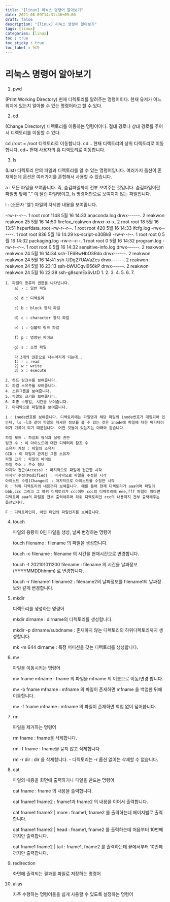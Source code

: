 ```yaml
---
title: "[linux] 리눅스 명령어 알아보기"
date: 2021-06-09T14:31:46+09:00
draft: false
description: "[linux] 리눅스 명령어 알아보기"
tags: [linux]
categories: [linux]
toc : true
toc_sticky : true
toc_label : 목차
---
```


# 리눅스 명령어 알아보기

1. pwd 

(Print Working Directory)
현재 디렉토리를 알려주는 명령어이다. 
현재 유저가 어느 위치에 있는지 알아볼 수 있는 명령어라고 할 수 있다.

2. cd

(Change Directory)
디렉토리를 이동하는 명령어이다.
절대 경로나 상대 경로를 주어서 디렉토리를 이동할 수 있다.

cd /root = /root 디렉토리로 이동합니다.
cd .. 현재 디렉토리의 상위 디렉토리로 이동합니다.
cd~ 현재 사용자의 홈 디렉토리로 이동합니다.

3. ls

(List)
디렉토리 안의 파일과 디렉토리를 알 수 있는 명령어입니다. 여러가지 옵션이 존재하는데 옵션은 여러가지를 혼합해서 사용할 수 있습니다.

a : 모든 파일을 보여줍니다. 즉, 숨김파일까지 전부 보여주는 것입니다. 숨김파일이란 파일명 앞에 "." 이 달린 파일명이고, ls 명령어만으로 보여지지 않는 파일입니다.

l : (소문자 '엘') 파일의 자세한 내용을 보여줍니다.

-rw-r--r--. 1 root    root    1148  5월 16 14:33 anaconda.log
drwx------. 2 reakwon reakwon   25  5월 16 14:50 firefox_reakwon
drwxr-xr-x. 2 root    root      18  5월 16 13:51 hsperfdata_root
-rw-r--r--. 1 root    root     420  5월 16 14:33 ifcfg.log
-rwx------. 1 root    root     836  5월 16 14:29 ks-script-o30BkB
-rw-r--r--. 1 root    root       0  5월 16 14:32 packaging.log
-rw-r--r--. 1 root    root       0  5월 16 14:32 program.log
-rw-r--r--. 1 root    root       0  5월 16 14:32 sensitive-info.log
drwx------. 2 reakwon reakwon   24  5월 16 14:34 ssh-TF6BwHbO3Rdo
drwx------. 2 reakwon reakwon   24  5월 16 14:41 ssh-UDg27UAVaZcs
drwx------. 2 reakwon reakwon   24  5월 16 23:13 ssh-bWUCqvi956kP
drwx------. 2 reakwon reakwon   24  5월 16 22:38 ssh-g8sqmExSvLtD
      1.    2.   3.       4.     5.       6.              7.


	1. 파일의 종류와 권한을 나타냅니다.
		a) - : 일반 파일

	    b) d : 디렉토리

	    c) b : block 장치 파일

	    d) c : character 장치 파일

	    e) l : 심볼릭 링크 파일

	    f) p : 명명된 파이프

	    g) s : 소켓 파일

		각 3개의 권한으로 나누어지게 되는데..
		1) r : read
		2) w : write
		3) x : execute

	2. 하드 링크수를 보여줍니다.
	3. 파일 소유주를 보여줍니다.
	4. 소유그룹을 보여줍니다.
	5. 파일의 크기를 보여줍니다.
	6. 최종 수정일, 시간을 보여줍니다.
	7. 마지막으로 파일명을 보여줍니다.

	i : inode번호를 보여줍니다. 디렉토리에는 파일명과 해당 파일의 inode번호가 매핑되어 있는데, ls -l과 같이 파일의 자세한 정보를 볼 수 있는 것은 inode에 파일에 대한 메타데이터가 기록이 되기 때문입니다. 어떤 것들이 있는지는 아래와 같습니다.

	파일 모드 : 파일의 형식과 실행 권한
	링크 수 : 이 아이노드에 대한 디렉터리 참조 수
	소유자 계정 : 파일의 소유자
	GID : 이 파일과 관계된 그룹 소유자
	파일 크기 : 파일의 바이트
	파일 주소 : 주소 정보
	마지막 접근(Access) : 마지막으로 파일에 접근한 시각
	마지막 수정(Modified) : 마지막으로 파일을 수정한 시각
	아이노드 수정(Changed) : 마지막으로 아이노드를 수정한 시각
	R : 하위 디렉토리의 내용까지 보여줍니다. 예를 들어 현재 디렉토리가 aaa이며 파일이 bbb,ccc 그리고 그 하위 디렉토리가 ccc이며 ccc의 디렉토리에 eee,fff 파일이 있다면 디렉토리 aaa의 파일을 전부 출력해주며 하위 디렉토리인 ccc의 내용까지 전부 출력해주는 옵션입니다.

	F : 디렉토리인지, 어떤 타입의 파일인지를 보여줍니다.

4. touch

	파일의 용량이 0인 파일을 생성, 날짜 변경하는 명령어

	touch filename : filename 의 파일을 생성합니다.

	touch -c filename : filename 의 시간을 현재시간으로 변경합니다.

	touch -t 202101011200 filename : filename 의 시간을 날짜정보(YYYYMMDDhhmm) 로 변경합니다.

	touch -r filename1 filename2 : filename2의 날짜정보를 filename1의 날짜정보와 같게 변경합니다. 

5. mkdir
	
	디렉토리를 생성하는 명령어

	mkdir dirname : dirname의 디렉토리를 생성합니다.

	mkdir -p dirname/subdname : 존재하지 않는 디렉토리의 하위디렉토리까지 생성합니다.

	mk -m 644 dirname : 특정 퍼미션을 갖는 디렉토리를 생성합니다.

6. mv
	
	파일을 이동시키는 명령어

	mv fname mfname : fname 의 파일을 mfname 의 이름으로 이동/변경 합니다.

	mv -b fname mfname : mfname 의 파일이 존재하면 mfname 을 백업한 뒤에 이동합니다.

	mv -f fname mfname : mfname 의 파일이 존재하면 백업 없이 덮어씁니다.


7. rm
	
	파일을 제거하는 명령어

	rm fname : fname을 삭제합니다.

	rm -f fname : fname을 묻지 않고 삭제합니다.

	rm -r dir : dir 을 삭제합니다.
		- 디렉토리는 -r 옵션 없이는 삭제할 수 없습니다.

8. cat
	
	파일의 내용을 화면에 출력하거나 파일을 만드는 명령어

	cat fname : fname 의 내용을 출력합니다.

	cat fname1 fname2 : fname1과 fname2 의 내용을 이어서 출력합니다.

	cat fname1 fname2 | more : fname1, fname2 를 출력하는데 페이지별로 출력합니다.

	cat fname1 fname2 | head : fname1, fname2 를 출력하는데 처음부터 10번째까지만 출력합니다.

	cat fname1 fname2 | tail : fname1, fname2 를 출력하는데 끝에서부터 10번째까지만 출력합니다.


9. redirection
	
	화면에 출력되는 결과를 파일로 저장하는 명령어

10. alias

	자주 수행하는 명령어들을 쉽게 사용할 수 있도록 설정하는 명령어